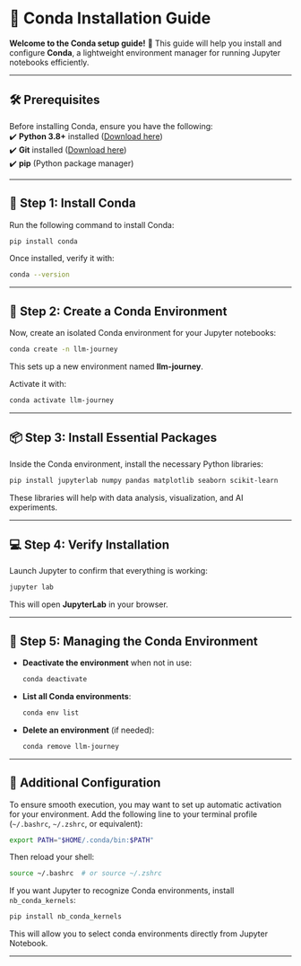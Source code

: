 # 🚀 Conda Installation Guide

**Welcome to the Conda setup guide!** 🎯 This guide will help you install and configure **Conda**, a lightweight environment manager for running Jupyter notebooks efficiently.

---

## **🛠️ Prerequisites**

Before installing Conda, ensure you have the following:  
✔️ **Python 3.8+** installed ([Download here](https://www.python.org/downloads/))  
✔️ **Git** installed ([Download here](https://git-scm.com/downloads))  
✔️ **pip** (Python package manager)

---

## **🚀 Step 1: Install Conda**

Run the following command to install Conda:

```sh
pip install conda
```

Once installed, verify it with:

```sh
conda --version
```

---

## **📂 Step 2: Create a Conda Environment**

Now, create an isolated Conda environment for your Jupyter notebooks:

```sh
conda create -n llm-journey
```

This sets up a new environment named **llm-journey**.

Activate it with:

```sh
conda activate llm-journey
```

---

## **📦 Step 3: Install Essential Packages**

Inside the Conda environment, install the necessary Python libraries:

```sh
pip install jupyterlab numpy pandas matplotlib seaborn scikit-learn
```

These libraries will help with data analysis, visualization, and AI experiments.

---

## **💻 Step 4: Verify Installation**

Launch Jupyter to confirm that everything is working:

```sh
jupyter lab
```

This will open **JupyterLab** in your browser.

---

## **🔄 Step 5: Managing the Conda Environment**

- **Deactivate the environment** when not in use:

  ```sh
  conda deactivate
  ```

- **List all Conda environments**:

  ```sh
  conda env list
  ```

- **Delete an environment** (if needed):

  ```sh
  conda remove llm-journey
  ```

---

## **📌 Additional Configuration**

To ensure smooth execution, you may want to set up automatic activation for your environment. Add the following line to your terminal profile (`~/.bashrc`, `~/.zshrc`, or equivalent):

```sh
export PATH="$HOME/.conda/bin:$PATH"
```

Then reload your shell:

```sh
source ~/.bashrc  # or source ~/.zshrc
```

If you want Jupyter to recognize Conda environments, install `nb_conda_kernels`:

```sh
pip install nb_conda_kernels
```

This will allow you to select conda environments directly from Jupyter Notebook.

---
